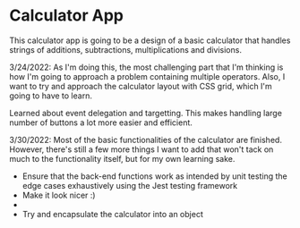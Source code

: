 # Calculator App
<p>This calculator app is going to be a design of a basic calculator that handles strings of additions, subtractions, multiplications and divisions.</p>

<p>3/24/2022: As I'm doing this, the most challenging part that I'm thinking is how I'm going to approach a problem containing multiple operators. Also, I want to try and approach the calculator layout with CSS grid, which I'm going to have to learn.</p>

<p>Learned about event delegation and targetting. This makes handling large number of buttons a lot more easier and efficient.</p>

<p>3/30/2022: Most of the basic functionalities of the calculator are finished. However, there's still a few more things I want to add that won't tack on much to the functionality itself, but for my own learning sake.</p>
<ul>
  <li>Ensure that the back-end functions work as intended by unit testing the edge cases exhaustively using the Jest testing framework </li>
  <li>Make it look nicer :)<li>
  <li>Try and encapsulate the calculator into an object</li>
</ul>